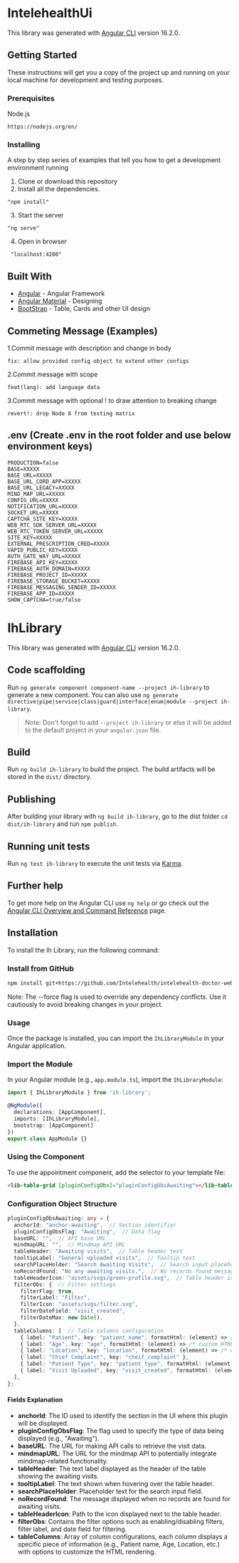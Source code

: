 # IntelehealthUi

This library was generated with [Angular CLI](https://github.com/angular/angular-cli) version 16.2.0.

## Getting Started

These instructions will get you a copy of the project up and running on your local machine for development and testing purposes.

### Prerequisites
Node.js
   ```
   https://nodejs.org/en/
   ```
   
    
### Installing
A step by step series of examples that tell you how to get a development environment running
1. Clone or download this repository
2. Install all the dependencies.
```
"npm install"
```    
3. Start the server
```
"ng serve"
```

4. Open in browser
```
 "localhost:4200"
```

## Built With

* [Angular](https://angular.io/) - Angular Framework
* [Angular Material](https://material.angular.io/) - Designing
* [BootStrap](https://getbootstrap.com/) - Table, Cards and other UI design

## Commeting Message (Examples)
1.Commit message with description and change in body
```
fix: allow provided config object to extend other configs
```
2.Commit message with scope
```
feat(lang): add language data
```
3.Commit message with optional ! to draw attention to breaking change
```
revert!: drop Node 8 from testing matrix
```

## .env (Create .env in the root folder and use below environment keys)

```
PRODUCTION=false
BASE=XXXXX
BASE_URL=XXXXX
BASE_URL_CORD_APP=XXXXX
BASE_URL_LEGACY=XXXXX
MIND_MAP_URL=XXXXX
CONFIG_URL=XXXXX
NOTIFICATION_URL=XXXXX
SOCKET_URL=XXXXX
CAPTCHA_SITE_KEY=XXXXX
WEB_RTC_SDK_SERVER_URL=XXXXX
WEB_RTC_TOKEN_SERVER_URL=XXXXX
SITE_KEY=XXXXX
EXTERNAL_PRESCRIPTION_CRED=XXXXX
VAPID_PUBLIC_KEY=XXXXX
AUTH_GATE_WAY_URL=XXXXX
FIREBASE_API_KEY=XXXXX
FIREBASE_AUTH_DOMAIN=XXXXX
FIREBASE_PROJECT_ID=XXXXX
FIREBASE_STORAGE_BUCKET=XXXXX
FIREBASE_MESSAGING_SENDER_ID=XXXXX
FIREBASE_APP_ID=XXXXX
SHOW_CAPTCHA=true/false
```

# IhLibrary

This library was generated with [Angular CLI](https://github.com/angular/angular-cli) version 16.2.0.

## Code scaffolding

Run `ng generate component component-name --project ih-library` to generate a new component. You can also use `ng generate directive|pipe|service|class|guard|interface|enum|module --project ih-library`.
> Note: Don't forget to add `--project ih-library` or else it will be added to the default project in your `angular.json` file. 

## Build

Run `ng build ih-library` to build the project. The build artifacts will be stored in the `dist/` directory.

## Publishing

After building your library with `ng build ih-library`, go to the dist folder `cd dist/ih-library` and run `npm publish`.

## Running unit tests

Run `ng test ih-library` to execute the unit tests via [Karma](https://karma-runner.github.io).

## Further help

To get more help on the Angular CLI use `ng help` or go check out the [Angular CLI Overview and Command Reference](https://angular.io/cli) page.

## Installation

To install the Ih Library, run the following command:

### Install from GitHub

```bash
npm install git+https://github.com/Intelehealth/intelehealth-doctor-webapp-config-table-grid.git
```

Note: The --force flag is used to override any dependency conflicts. Use it cautiously to avoid breaking changes in your project.

### Usage
Once the package is installed, you can import the `IhLibraryModule` in your Angular application.

### Import the Module
In your Angular module (e.g., `app.module.ts`), import the `IhLibraryModule`:


```typescript
import { IhLibraryModule } from 'ih-library';

@NgModule({
  declarations: [AppComponent],
  imports: [IhLibraryModule],
  bootstrap: [AppComponent]
})
export class AppModule {}
```

### Using the Component
To use the appointment component, add the <lib-table-grid> selector to your template file:

```html
<lib-table-grid [pluginConfigObs]="pluginConfigObsAwaiting"></lib-table-grid>
```

### Configuration Object Structure

```typescript
pluginConfigObsAwaiting: any = {
  anchorId: "anchor-awaiting",  // Section identifier
  pluginConfigObsFlag: "Awaiting",  // Data flag
  baseURL: "",  // API base URL
  mindmapURL: "",  // Mindmap API URL
  tableHeader: "Awaiting visits",  // Table header text
  tooltipLabel: "General uploaded visits",  // Tooltip text
  searchPlaceHolder: "Search Awaiting Visits",  // Search input placeholder
  noRecordFound: "No any awaiting visits.",  // No records found message
  tableHeaderIcon: "assets/svgs/green-profile.svg",  // Table header icon
  filterObs: {  // Filter settings
    filterFlag: true,
    filterLabel: "Filter",
    filterIcon: "assets/svgs/filter.svg",
    filterDateField: "visit_created",
    filterDateMax: new Date(),
  },
  tableColumns: [  // Table columns configuration
    { label: "Patient", key: "patient_name", formatHtml: (element) => /* custom HTML */ },
    { label: "Age", key: "age", formatHtml: (element) => /* custom HTML */ },
    { label: "Location", key: "location", formatHtml: (element) => /* custom HTML */ },
    { label: "Chief Complaint", key: "cheif_complaint" },
    { label: "Patient Type", key: "patient_type", formatHtml: (element) => /* custom HTML */ },
    { label: "Visit Uploaded", key: "visit_created", formatHtml: (element) => /* custom HTML */ },
  ],
};
```
#### Fields Explanation
- **anchorId**: The ID used to identify the section in the UI where this plugin will be displayed.
- **pluginConfigObsFlag**: The flag used to specify the type of data being displayed (e.g., "Awaiting").
- **baseURL**: The URL for making API calls to retrieve the visit data.
- **mindmapURL**: The URL for the mindmap API to potentially integrate mindmap-related functionality.
- **tableHeader**: The text label displayed as the header of the table showing the awaiting visits.
- **tooltipLabel**: The text shown when hovering over the table header.
- **searchPlaceHolder**: Placeholder text for the search input field.
- **noRecordFound**: The message displayed when no records are found for awaiting visits.
- **tableHeaderIcon**: Path to the icon displayed next to the table header.
- **filterObs**: Contains the filter options such as enabling/disabling filters, filter label, and date field for filtering.
- **tableColumns**: Array of column configurations, each column displays a specific piece of information (e.g., Patient name, Age, Location, etc.) with options to customize the HTML rendering.